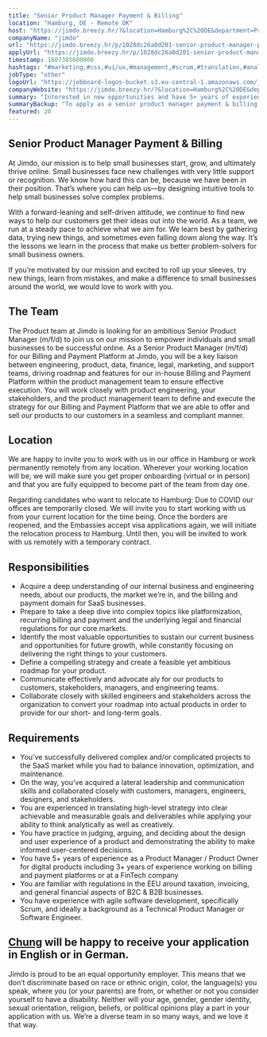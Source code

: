```yaml
---
title: "Senior Product Manager Payment & Billing"
location: "Hamburg, DE - Remote OK"
host: "https://jimdo.breezy.hr/?&location=Hamburg%2C%20DE&department=Product%20%26%20Engineering#positions"
companyName: "jimdo"
url: "https://jimdo.breezy.hr/p/1028dc26a0d201-senior-product-manager-payment-billing"
applyUrl: "https://jimdo.breezy.hr/p/1028dc26a0d201-senior-product-manager-payment-billing/apply"
timestamp: 1607385600000
hashtags: "#marketing,#css,#ui/ux,#management,#scrum,#translation,#analysis,#finance,#German,#optimization"
jobType: "other"
logoUrl: "https://jobboard-logos-bucket.s3.eu-central-1.amazonaws.com/jimdo"
companyWebsite: "https://jimdo.breezy.hr/?&location=Hamburg%2C%20DE&department=Product%20%26%20Engineering#positions"
summary: "Interested in new opportunities and have 5+ years of experience as a Product Manager / Product Owner for digital products including 3+ years of experience working on billing and payment platforms or at a FinTech company? Jimdo has a job opening for a senior product manager payment & billing."
summaryBackup: "To apply as a senior product manager payment & billing at Jimdo, you preferably need to have some knowledge of: #marketing, #css, #ui/ux."
featured: 20
---
```


## Senior Product Manager Payment & Billing

At Jimdo, our mission is to help small businesses start, grow, and ultimately thrive online. Small businesses face new challenges with very little support or recognition. We know how hard this can be, because we have been in their position. That’s where you can help us—by designing intuitive tools to help small businesses solve complex problems.

With a forward-leaning and self-driven attitude, we continue to find new ways to help our customers get their ideas out into the world. As a team, we run at a steady pace to achieve what we aim for. We learn best by gathering data, trying new things, and sometimes even falling down along the way. It’s the lessons we learn in the process that make us better problem-solvers for small business owners.

If you’re motivated by our mission and excited to roll up your sleeves, try new things, learn from mistakes, and make a difference to small businesses around the world, we would love to work with you.

## The Team

The Product team at Jimdo is looking for an ambitious Senior Product Manager (m/f/d) to join us on our mission to empower individuals and small businesses to be successful online. As a Senior Product Manager (m/f/d) for our Billing and Payment Platform at Jimdo, you will be a key liaison between engineering, product, data, finance, legal, marketing, and support teams, driving roadmap and features for our in-house Billing and Payment Platform within the product management team to ensure effective execution. You will work closely with product engineering, your stakeholders, and the product management team to define and execute the strategy for our Billing and Payment Platform that we are able to offer and sell our products to our customers in a seamless and compliant manner.

## Location

We are happy to invite you to work with us in our office in Hamburg or work permanently remotely from any location. Wherever your working location will be, we will make sure you get proper onboarding (virtual or in person) and that you are fully equipped to become part of the team from day one.

Regarding candidates who want to relocate to Hamburg: Due to COVID our offices are temporarily closed. We will invite you to start working with us from your current location for the time being. Once the borders are reopened, and the Embassies accept visa applications again, we will initiate the relocation process to Hamburg. Until then, you will be invited to work with us remotely with a temporary contract.

## Responsibilities

*   Acquire a deep understanding of our internal business and engineering needs, about our products, the market we’re in, and the billing and payment domain for SaaS businesses.
*   Prepare to take a deep dive into complex topics like platformization, recurring billing and payment and the underlying legal and financial regulations for our core markets.
*   Identify the most valuable opportunities to sustain our current business and opportunities for future growth, while constantly focusing on delivering the right things to your customers.
*   Define a compelling strategy and create a feasible yet ambitious roadmap for your product.
*   Communicate effectively and advocate aly for our products to customers, stakeholders, managers, and engineering teams.
*   Collaborate closely with skilled engineers and stakeholders across the organization to convert your roadmap into actual products in order to provide for our short- and long-term goals.

## Requirements

*   You’ve successfully delivered complex and/or complicated projects to the SaaS market while you had to balance innovation, optimization, and maintenance.
*   On the way, you’ve acquired a lateral leadership and communication skills and collaborated closely with customers, managers, engineers, designers, and stakeholders.
*   You are experienced in translating high-level strategy into clear achievable and measurable goals and deliverables while applying your ability to think analytically as well as creatively.
*   You have practice in judging, arguing, and deciding about the design and user experience of a product and demonstrating the ability to make informed user-centered decisions.
*   You have 5+ years of experience as a Product Manager / Product Owner for digital products including 3+ years of experience working on billing and payment platforms or at a FinTech company
*   You are familiar with regulations in the EEU around taxation, invoicing, and general financial aspects of B2C & B2B businesses.
*   You have experience with agile software development, specifically Scrum, and ideally a background as a Technical Product Manager or Software Engineer.

## [Chung](https://www.linkedin.com/in/chunghuynh/) will be happy to receive your application in English or in German.

Jimdo is proud to be an equal opportunity employer. This means that we don’t discriminate based on race or ethnic origin, color, the language(s) you speak, where you (or your parents) are from, or whether or not you consider yourself to have a disability. Neither will your age, gender, gender identity, sexual orientation, religion, beliefs, or political opinions play a part in your application with us. We’re a diverse team in so many ways, and we love it that way.
